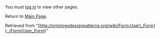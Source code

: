 You must [log in](http://ontologydesignpatterns.org/wiki/index.php?title=Special:UserLogin&returnto=Form:User_Form "Special:UserLogin") to view other pages.



Return to [Main Page](../Main_Page "Main Page").



Retrieved from "[http://ontologydesignpatterns.org/wiki/Form:User\_Form](../Form/User_Form)"